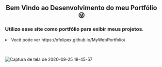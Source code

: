 <h2 align="center">Bem Vindo ao Desenvolvimento do meu Portfólio 😜</h2> 

<h3>Utilizo esse site como portfólio para exibir meus projetos.</h3>
<li>Você pode ver https://xfelipex.github.io/MyWebPortfolio/</li>
<br><br>

![Captura de tela de 2020-09-25 18-45-57](https://user-images.githubusercontent.com/56454435/94319214-887c1d00-ff60-11ea-9048-90df8477ae6a.png)
